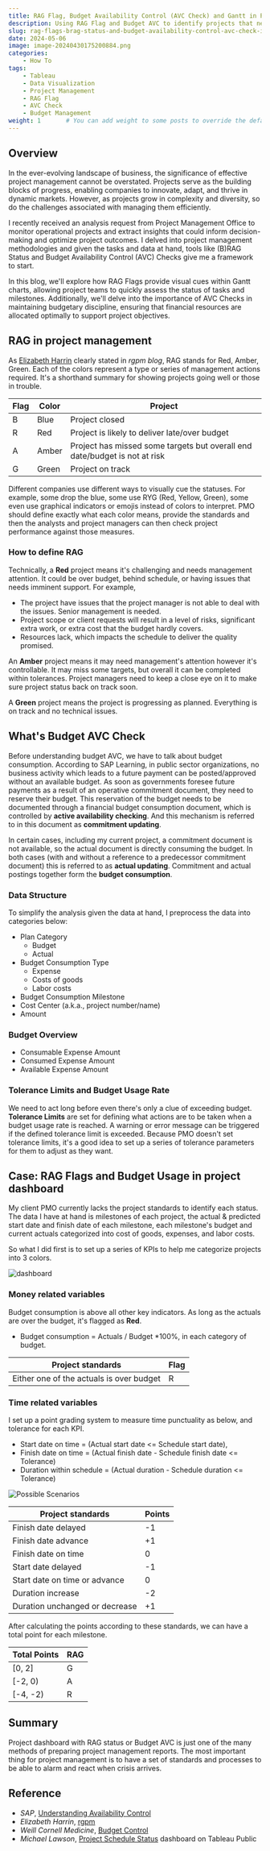 ```yaml
---
title: RAG Flag, Budget Availability Control (AVC Check) and Gantt in Project Management
description: Using RAG Flag and Budget AVC to identify projects that need attention. 
slug: rag-flags-brag-status-and-budget-availability-control-avc-check-in-project-management
date: 2024-05-06
image: image-20240430175200884.png
categories:
    - How To
tags:
    - Tableau
    - Data Visualization
    - Project Management
    - RAG Flag
    - AVC Check
    - Budget Management
weight: 1       # You can add weight to some posts to override the default sorting (date descending)
---
```


## Overview

In the ever-evolving landscape of business, the significance of effective project management cannot be overstated. Projects serve as the building blocks of progress, enabling companies to innovate, adapt, and thrive in dynamic markets. However, as projects grow in complexity and diversity, so do the challenges associated with managing them efficiently.

I recently received an analysis request from Project Management Office to monitor operational projects and extract insights that could inform decision-making and optimize project outcomes. I delved into project management methodologies and given the tasks and data at hand, tools like (B)RAG Status and Budget Availability Control (AVC) Checks give me a framework to start. 

In this blog, we'll explore how RAG Flags provide visual cues within Gantt charts, allowing project teams to quickly assess the status of tasks and milestones. Additionally, we'll delve into the importance of AVC Checks in maintaining budgetary discipline, ensuring that financial resources are allocated optimally to support project objectives.

## RAG in project management

As [Elizabeth Harrin](https://rebelsguidetopm.com/understanding-rag-in-project-management/) clearly stated in *rgpm blog*, RAG stands for Red, Amber, Green. Each of the colors represent a type or series of management actions required. It's a shorthand summary for showing projects going well or those in trouble. 

| Flag | Color | Project                                                      |
| ---- | ----- | ------------------------------------------------------------ |
| B    | Blue  | Project closed                                               |
| R    | Red   | Project is likely to deliver late/over budget                |
| A    | Amber | Project has missed some targets but overall end date/budget is not at risk |
| G    | Green | Project on track                                             |

Different companies use different ways to visually cue the statuses. For example, some drop the blue, some use RYG (Red, Yellow, Green), some even use graphical indicators or emojis instead of colors to interpret. PMO should define exactly what each color means, provide the standards and then the analysts and project managers can then check project performance against those measures. 

### How to define RAG

Technically, a **Red** project means it's challenging and needs management attention. It could be over budget, behind schedule, or having issues that needs imminent support. For example,

- The project have issues that the project manager is not able to deal with the issues. Senior management is needed.
- Project scope or client requests will result in a level of risks, significant extra work, or extra cost that the budget hardly covers. 
- Resources lack, which impacts the schedule to deliver the quality promised. 

An **Amber** project means it may need management's attention however it's controllable. It may miss some targets, but overall it can be completed within tolerances. Project managers need to keep a close eye on it to make sure project status back on track soon.

A **Green** project means the project is progressing as planned. Everything is on track and no technical issues. 

## What's Budget AVC Check

Before understanding budget AVC, we have to talk about budget consumption. According to SAP Learning, in public sector organizations, no business activity which leads to a future payment can be posted/approved without an available budget. As soon as governments foresee future payments as a result of an operative commitment document, they need to reserve their budget. This reservation of the budget needs to be documented through a financial budget consumption document, which is controlled by **active availability checking**. And this mechanism is referred to in this document as **commitment updating**.

In certain cases, including my current project, a commitment document is not available, so the actual document is directly consuming the budget. In both cases (with and without a reference to a predecessor commitment document) this is referred to as **actual updating**. Commitment and actual postings together form the **budget consumption**.

### Data Structure

To simplify the analysis given the data at hand, I preprocess the data into categories below:

- Plan Category
  - Budget
  - Actual
- Budget Consumption Type
  - Expense
  - Costs of goods
  - Labor costs
- Budget Consumption Milestone
- Cost Center (a.k.a., project number/name)
- Amount

### Budget Overview

- Consumable Expense Amount
- Consumed Expense Amount
- Available Expense Amount

### Tolerance Limits and Budget Usage Rate

We need to act long before even there's only a clue of exceeding budget. **Tolerance Limits** are set for defining what actions are to be taken when a budget usage rate is reached. A warning or error message can be triggered if the defined tolerance limit is exceeded. Because PMO doesn't set tolerance limits, it's a good idea to set up a series of tolerance parameters for them to adjust as they want. 

## Case: RAG Flags and Budget Usage in project dashboard

My client PMO currently lacks the project standards to identify each status. The data I have at hand is milestones of each project, the actual & predicted start date and finish date of each milestone, each milestone's budget and current actuals categorized into cost of goods, expenses, and labor costs. 

So what I did first is to set up a series of KPIs to help me categorize projects into 3 colors. 

![dashboard](image-20240430175200884.png)

### Money related variables

Budget consumption is above all other key indicators. As long as the actuals are over the budget, it's flagged as **Red**.

- Budget consumption = Actuals / Budget *100%, in each category of budget.

| Project standards                        | Flag |
| ---------------------------------------- | ---- |
| Either one of the actuals is over budget | R    |

### Time related variables 

I set up a point grading system to measure time punctuality as below, and tolerance for each KPI.

- Start date on time = (Actual start date <= Schedule start date), 
- Finish date on time = (Actual finish date - Schedule finish date <= Tolerance) 
- Duration within schedule = (Actual duration - Schedule duration <= Tolerance)

![Possible Scenarios](image-20240430113738251.png)

| Project standards              | Points |
| ------------------------------ | ------ |
| Finish date delayed            | -1     |
| Finish date advance            | +1     |
| Finish date on time            | 0      |
| Start date delayed             | -1     |
| Start date on time or advance  | 0      |
| Duration increase              | -2     |
| Duration unchanged or decrease | +1     |

After calculating the points according to these standards, we can have a total point for each milestone. 

| Total Points | RAG  |
| ------------ | ---- |
| [0, 2]       | G    |
| [-2, 0)      | A    |
| [-4, -2)     | R    |

## Summary

Project dashboard with RAG status or Budget AVC is just one of the many methods of preparing project management reports. The most important thing for project management is to have a set of standards and processes to be able to alarm and react when crisis arrives. 

## Reference

- *SAP*, [Understanding Availability Control](https://learning.sap.com/learning-journeys/implementing-budget-management-process-in-sap-s-4hana-cloud-public-edition-for-public-sector/understanding-availability-control_a6a28596-d0ed-40cd-801c-d034b8a90b6b) 
- *Elizabeth Harrin*, [rgpm](https://rebelsguidetopm.com/understanding-rag-in-project-management/) 
- *Weill Cornell Medicine*, [Budget Control](https://research.weill.cornell.edu/sites/default/files/3-_budget_control_9.16.pdf)
- *Michael Lawson*, [Project Schedule Status](https://public.tableau.com/app/profile/acoustix/viz/ProjectScheduleDashboard/ProjectSchedules) dashboard on Tableau Public
